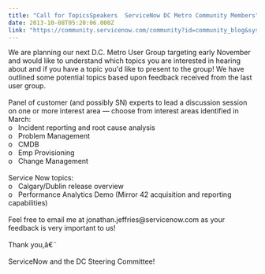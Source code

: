 ```yaml
---
title: "Call for TopicsSpeakers  ServiceNow DC Metro Community Members"
date: 2013-10-08T05:20:06.000Z
link: "https://community.servicenow.com/community?id=community_blog&sys_id=fdbd6aa9dbd0dbc01dcaf3231f9619ef"
---
```

<p>We are planning our next D.C. Metro User Group targeting early November and would like to understand which topics you are interested in hearing about and if you have a topic you'd like to present to the group! We have outlined some potential topics based upon feedback received from the last user group. <br /><br />Panel of customer (and possibly SN) experts to lead a discussion session on one or more interest area — choose from interest areas identified in March:<br />o&nbsp;&nbsp; Incident reporting and root cause analysis<br />o&nbsp;&nbsp; Problem Management<br />o&nbsp;&nbsp; CMDB<br />o&nbsp;&nbsp; Emp Provisioning<br />o&nbsp;&nbsp; Change Management<br /><br />Service Now topics:<br />o&nbsp;&nbsp; Calgary/Dublin release overview<br />o&nbsp;&nbsp; Performance Analytics Demo (Mirror 42 acquisition and reporting capabilities)<br /><br />Feel free to email me at jonathan.jeffries@servicenow.com as your feedback is very important to us!<br /><br />Thank you,â€¨<br /><br />ServiceNow and the DC Steering Committee!</p>